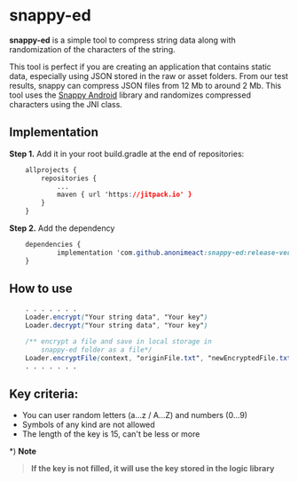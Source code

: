 # snappy-ed

**snappy-ed** is a simple tool to compress string data along with randomization of the characters of the string.

This tool is perfect if you are creating an application that contains static data, especially using JSON stored in the raw or asset folders. From our test results, snappy can compress JSON files from 12 Mb to around 2 Mb. This tool uses the [Snappy Android](https://github.com/jiechic/Snappy-Android) library and randomizes compressed characters using the JNI class.

## Implementation
**Step 1.** Add it in your root build.gradle at the end of repositories:

```css
	allprojects {
		repositories {
			...
			maven { url 'https://jitpack.io' }
		}
	}
```

**Step 2.**  Add the dependency

```css
	dependencies {
	        implementation 'com.github.anonimeact:snappy-ed:release-version (eg: 1.0.0)'
	}
```

## How to use

```css
	. . . . . . .
	Loader.encrypt("Your string data", "Your key")
	Loader.decrypt("Your string data", "Your key")

	/** encrypt a file and save in local storage in
		snappy-ed folder as a file*/
	Loader.encryptFile(context, "originFile.txt", "newEncryptedFile.txt", "Your key")
	. . . . . . .
```


## Key criteria:
 - You can user random letters (a...z / A...Z) and numbers (0...9)
 - Symbols of any kind are not allowed
 - The length of the key is 15, can't be less or more

*) **Note**

> **If the key is not filled, it will use the key stored in the logic library**


	
